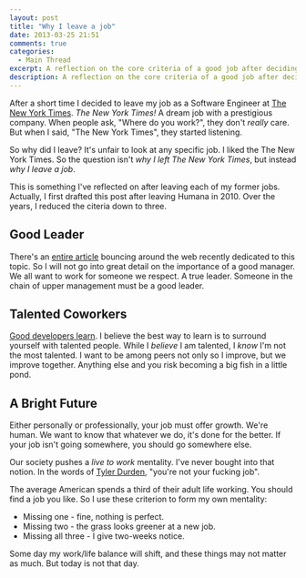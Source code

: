 ```yaml
---
layout: post
title: "Why I leave a job"
date: 2013-03-25 21:51
comments: true
categories:
  - Main Thread
excerpt: A reflection on the core criteria of a good job after deciding to leave The New York Times after only a brief time.
description: A reflection on the core criteria of a good job after deciding to leave The New York Times after only a brief time.
---
```

After a short time I decided to leave my job as a Software Engineer at [The New York Times](http://nytimes.com). *The New York Times!* A dream job with a prestigious company. When people ask, "Where do you work?", they don't *really* care. But when I said, "The New York Times", they started listening.

So why did I leave? It's unfair to look at any specific job. I liked the The New York Times. So the question isn't *why I left The New York Times*, but instead *why I leave a job*.

This is something I've reflected on after leaving each of my former jobs. Actually, I first drafted this post after leaving Humana in 2010. Over the years, I reduced the citeria down to three.

## Good Leader
There's an [entire article](http://www.alaisterlow.com/employees-leave-managers-not-companies/) bouncing around the web recently dedicated to this topic. So I will not go into great detail on the importance of a good manager. We all want to work for someone we respect. A true leader. Someone in the chain of upper management must be a good leader.

## Talented Coworkers
[Good developers learn](http://jason.pureconcepts.net/2009/12/good_developer_routines/). I believe the best way to learn is to surround yourself with talented people. While I *believe* I am talented, I *know* I'm not the most talented. I want to be among peers not only so I improve, but we improve together. Anything else and you risk becoming a big fish in a little pond.

## A Bright Future
Either personally or professionally, your job must offer growth. We're human. We want to know that whatever we do, it's done for the better. If your job isn't going somewhere, you should go somewhere else.

Our society pushes a *live to work* mentality. I've never bought into that notion. In the words of [Tyler Durden](http://en.wikipedia.org/wiki/Fight_Club), "you're not your fucking job".

The average American spends a third of their adult life working. You should find a job you like. So I use these criterion to form my own mentality:

- Missing one - fine, nothing is perfect.
- Missing two - the grass looks greener at a new job.
- Missing all three - I give two-weeks notice.

Some day my work/life balance will shift, and these things may not matter as much. But today is not that day.
